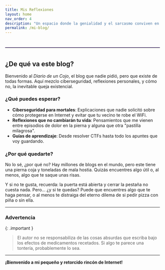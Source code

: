 ```yaml
---
title: Mis Reflexiones
layout: home
nav_order: 4
description: "Un espacio donde la genialidad y el sarcasmo conviven en una especie de caos organizado."
permalink: /mi-blog/
---
```


<hr style="border: none; border-top: 1px solid #7e57c2; margin: 40px 0;">

## ¿De qué va este blog?  

Bienvenido al *Diario de un Cojo*, el blog que nadie pidió, pero que existe de todas formas. Aquí mezclo ciberseguridad, reflexiones personales,  y cómo no, la inevitable queja existencial. 

### ¿Qué puedes esperar?  

- **Ciberseguridad para mortales**: Explicaciones que nadie solicitó sobre cómo protegerse en Internet y evitar que tu vecino te robe el WiFi.  
- **Reflexiones que no cambiarán tu vida**: Pensamientos que me vienen entre episodios de dolor en la pierna y alguna que otra "pastilla milagrosa".   
- **Guías de aprendizaje**: Desde resolver CTFs hasta todo los apuntes que voy guardando.  

### ¿Por qué quedarte?  

No lo sé, ¿por qué no? Hay millones de blogs en el mundo, pero este tiene una pierna coja y toneladas de mala hostia. Quizás encuentres algo útil o, al menos, algo que te saque unas risas.

Y si no te gusta, recuerda: la puerta está abierta y cerrar la pestaña no cuesta nada. Pero… ¿y si te quedas? Puede que encuentres algo que te haga pensar, o al menos te distraiga del eterno dilema de si pedir pizza con piña o sin ella.

---

### Advertencia

{: .important }
> El autor no se responsabiliza de las cosas absurdas que escriba bajo los efectos de medicamentos recetados. Si algo te parece una tontería, probablemente lo sea.

---

**¡Bienvenido a mi pequeño y retorcido rincón de Internet!**  
